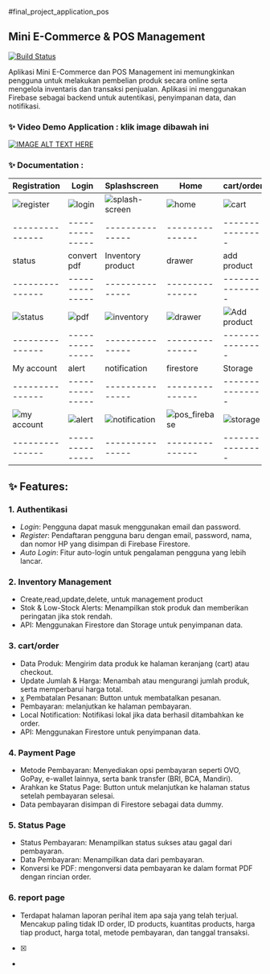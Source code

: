 #final_project_application_pos
## Mini E-Commerce & POS Management

[![Build Status](https://travis-ci.org/joemccann/dillinger.svg?branch=master)](https://travis-ci.org/joemccann/dillinger)

Aplikasi Mini E-Commerce dan POS Management ini memungkinkan pengguna untuk melakukan pembelian produk secara online serta mengelola inventaris dan transaksi penjualan. Aplikasi ini menggunakan Firebase sebagai backend untuk autentikasi, penyimpanan data, dan notifikasi.

### ✨ Video Demo Application : klik image dibawah ini 
[![IMAGE ALT TEXT HERE](https://img.youtube.com/vi/sX5HoKCIO7A/0.jpg)](https://www.youtube.com/watch?v=sX5HoKCIO7A)

### ✨ Documentation :

| Registration | Login | Splashscreen | Home | cart/order | payment |
| --------------- | --------------- | --------------- | --------------- | --------------- | --------------- |
| ![register](https://github.com/user-attachments/assets/2385f57c-53d7-44de-8440-1482a0575e8e)   | ![login](https://github.com/user-attachments/assets/da7d5f96-9985-4cef-bd96-2e226710d87c)   | ![splash-screen](https://github.com/user-attachments/assets/2b3d918c-d8b6-4abc-8539-7fa3bb5aa006)   | ![home](https://github.com/user-attachments/assets/90d10a89-8fd7-4365-b83d-83e3da8efe95)   | ![cart](https://github.com/user-attachments/assets/4d093409-50d1-4353-91f9-db0ab0b1dd92)   | ![payment](https://github.com/user-attachments/assets/9d0d021e-0432-40b5-9783-66c807aa16c4)   |
| --------------- | --------------- | --------------- | --------------- | --------------- | --------------- |
| status | convert pdf | Inventory product | drawer | add product | report page |
| --------------- | --------------- | --------------- | --------------- | --------------- | --------------- |
| ![status](https://github.com/user-attachments/assets/77a7a918-8551-4f4b-8d9d-b3bd96283fd4)   | ![pdf](https://github.com/user-attachments/assets/7bce35d3-70cf-4ada-8eb9-b30d595c9864)   | ![inventory](https://github.com/user-attachments/assets/c8cd72ce-64ad-4295-887b-7d39cd24c0ec)  | ![drawer](https://github.com/user-attachments/assets/6e8c2cca-8df9-419f-a2ea-89d8de1fe434)   | ![Add product](https://github.com/user-attachments/assets/8aff727b-dabc-44e4-be49-d31505dacb8c)   | ![report](https://github.com/user-attachments/assets/2b35b128-21c0-4182-b8ea-030c04c5dce5)   |
| --------------- | --------------- | --------------- | --------------- | --------------- | --------------- |
| My account | alert | notification | firestore | Storage | Authenntication |
| --------------- | --------------- | --------------- | --------------- | --------------- | --------------- |
| ![my account](https://github.com/user-attachments/assets/c70e6a67-48ec-4292-b94c-fb8ffe0f6ff6)   | ![alert](https://github.com/user-attachments/assets/247d8aa8-7fea-439d-b228-2698e0148c23)   | ![notification](https://github.com/user-attachments/assets/7f3bea89-bc81-4157-ab66-05aa34663e91)   | ![pos_firebase](https://github.com/user-attachments/assets/b8920e12-c211-42f8-9a4a-dd1feb64f3fe)   | ![storage](https://github.com/user-attachments/assets/97f95ed7-c4c7-4bfe-b891-a5dbef06e11e)   | ![auth](https://github.com/user-attachments/assets/306e05e3-4695-4f5b-99ab-91367497d154)   |
| --------------- | --------------- | --------------- | --------------- | --------------- | --------------- |



## ✨   Features:  
###  1. Authentikasi
- *Login*: Pengguna dapat masuk menggunakan email dan password.
- *Register*: Pendaftaran pengguna baru dengan email, password, nama, dan nomor HP yang disimpan di Firebase Firestore.
- *Auto Login*: Fitur auto-login untuk pengalaman pengguna yang lebih lancar.

###  2. Inventory Management
- Create,read,update,delete, untuk management product
- Stok & Low-Stock Alerts: Menampilkan stok produk dan memberikan peringatan jika stok rendah.
- API: Menggunakan Firestore dan Storage untuk penyimpanan data.
###  3. cart/order
- Data Produk: Mengirim data produk ke halaman keranjang (cart) atau checkout.
- Update Jumlah & Harga: Menambah atau mengurangi jumlah produk, serta memperbarui harga total.
- [x](terlewat) Pembatalan Pesanan: Button untuk membatalkan pesanan.
- Pembayaran: melanjutkan ke halaman pembayaran.
- Local Notification: Notifikasi lokal jika data berhasil ditambahkan ke order.
- API: Menggunakan Firestore untuk penyimpanan data.
###  4. Payment Page
- Metode Pembayaran: Menyediakan opsi pembayaran seperti OVO, GoPay, e-wallet lainnya, serta bank transfer (BRI, BCA, Mandiri).
- Arahkan ke Status Page: Button untuk melanjutkan ke halaman status setelah pembayaran selesai.
- Data pembayaran disimpan di Firestore sebagai data dummy.
###  5. Status Page
- Status Pembayaran: Menampilkan status sukses atau gagal dari pembayaran.
- Data Pembayaran: Menampilkan data dari pembayaran.
- Konversi ke PDF: mengonversi data pembayaran ke dalam format PDF dengan rincian order.
###  6. report page
- Terdapat halaman laporan perihal item apa saja yang telah terjual. Mencakup paling tidak ID order, ID products, kuantitas products, harga tiap product, harga total, metode pembayaran, dan tanggal transaksi. 
- [x] 
- 





